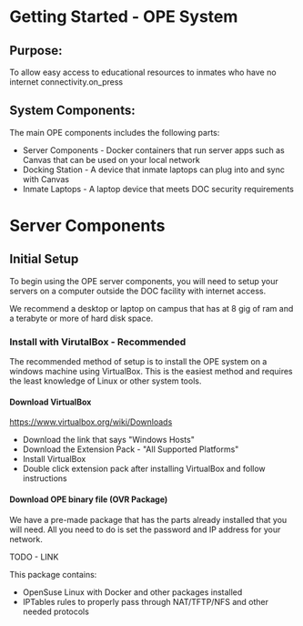 
# Getting Started - OPE System

## Purpose:
To allow easy access to educational resources to inmates who have no internet connectivity.on_press

## System Components:
The main OPE components includes the following parts:
- Server Components - Docker containers that run server apps such as Canvas that can be used on your local network
- Docking Station - A device that inmate laptops can plug into and sync with Canvas
- Inmate Laptops - A laptop device that meets DOC security requirements

# Server Components

## Initial Setup
To begin using the OPE server components, you will need to setup your servers on a computer outside the DOC facility
with internet access.

We recommend a desktop or laptop on campus that has at 8 gig of ram and a terabyte or more of hard disk space.

### Install with VirutalBox - Recommended
The recommended method of setup is to install the OPE system on a windows machine using VirtualBox. This is the easiest
method and requires the least knowledge of Linux or other system tools.

#### Download VirtualBox

https://www.virtualbox.org/wiki/Downloads
- Download the link that says "Windows Hosts"
- Download the Extension Pack - "All Supported Platforms"
- Install VirtualBox
- Double click extension pack after installing VirtualBox and follow instructions

#### Download OPE binary file (OVR Package)
We have a pre-made package that has the parts already installed that you will need. All you need to do is set the
password and IP address for your network.

TODO - LINK

This package contains:
- OpenSuse Linux with Docker and other packages installed
- IPTables rules to properly pass through NAT/TFTP/NFS and other needed protocols
